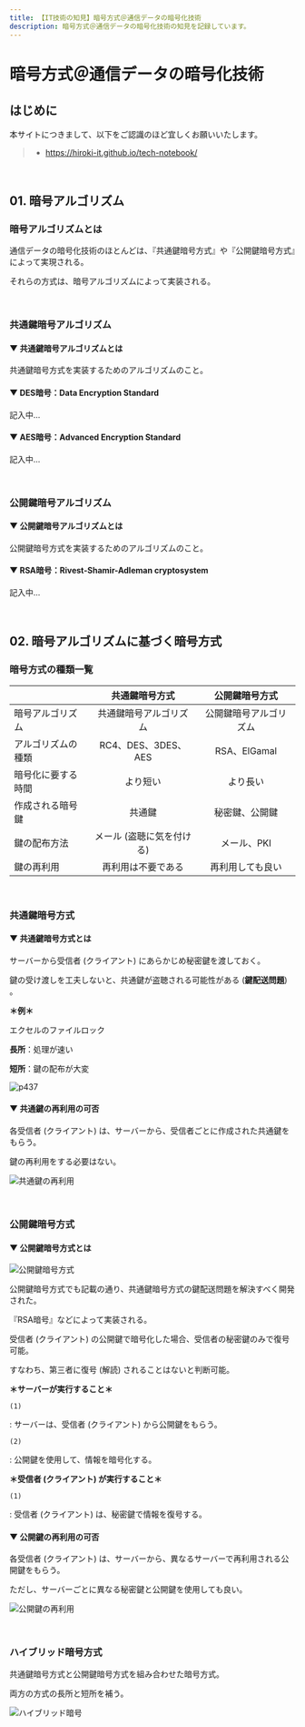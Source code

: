 ```yaml
---
title: 【IT技術の知見】暗号方式＠通信データの暗号化技術
description: 暗号方式＠通信データの暗号化技術の知見を記録しています。
---
```


# 暗号方式＠通信データの暗号化技術

## はじめに

本サイトにつきまして、以下をご認識のほど宜しくお願いいたします。

> - https://hiroki-it.github.io/tech-notebook/

<br>

## 01. 暗号アルゴリズム

### 暗号アルゴリズムとは

通信データの暗号化技術のほとんどは、『共通鍵暗号方式』や『公開鍵暗号方式』によって実現される。

それらの方式は、暗号アルゴリズムによって実装される。

<br>

### 共通鍵暗号アルゴリズム

#### ▼ 共通鍵暗号アルゴリズムとは

共通鍵暗号方式を実装するためのアルゴリズムのこと。

#### ▼ DES暗号：Data Encryption Standard

記入中...

#### ▼ AES暗号：Advanced Encryption Standard

記入中...

<br>

### 公開鍵暗号アルゴリズム

#### ▼ 公開鍵暗号アルゴリズムとは

公開鍵暗号方式を実装するためのアルゴリズムのこと。

#### ▼ RSA暗号：Rivest-Shamir-Adleman cryptosystem

記入中...

<br>

## 02. 暗号アルゴリズムに基づく暗号方式

### 暗号方式の種類一覧

|                    |      共通鍵暗号方式       |     公開鍵暗号方式     |
| ------------------ | :-----------------------: | :--------------------: |
| 暗号アルゴリズム   |  共通鍵暗号アルゴリズム   | 公開鍵暗号アルゴリズム |
| アルゴリズムの種類 |    RC4、DES、3DES、AES    |      RSA、ElGamal      |
| 暗号化に要する時間 |         より短い          |        より長い        |
| 作成される暗号鍵   |          共通鍵           |     秘密鍵、公開鍵     |
| 鍵の配布方法       | メール (盗聴に気を付ける) |      メール、PKI       |
| 鍵の再利用         |    再利用は不要である     |    再利用しても良い    |

<br>

### 共通鍵暗号方式

#### ▼ 共通鍵暗号方式とは

サーバーから受信者 (クライアント) にあらかじめ秘密鍵を渡しておく。

鍵の受け渡しを工夫しないと、共通鍵が盗聴される可能性がある (**鍵配送問題**) 。

**＊例＊**

エクセルのファイルロック

**長所**：処理が速い

**短所**：鍵の配布が大変

![p437](https://raw.githubusercontent.com/hiroki-it/tech-notebook-images/master/images/p437.png)

#### ▼ 共通鍵の再利用の可否

各受信者 (クライアント) は、サーバーから、受信者ごとに作成された共通鍵をもらう。

鍵の再利用をする必要はない。

![共通鍵の再利用](https://raw.githubusercontent.com/hiroki-it/tech-notebook-images/master/images/共通鍵の再利用.png)

<br>

### 公開鍵暗号方式

#### ▼ 公開鍵暗号方式とは

![公開鍵暗号方式](https://raw.githubusercontent.com/hiroki-it/tech-notebook-images/master/images/公開鍵暗号方式.png)

公開鍵暗号方式でも記載の通り、共通鍵暗号方式の鍵配送問題を解決すべく開発された。

『RSA暗号』などによって実装される。

受信者 (クライアント) の公開鍵で暗号化した場合、受信者の秘密鍵のみで復号可能。

すなわち、第三者に復号 (解読) されることはないと判断可能。

**＊サーバーが実行すること＊**

`(1)`

: サーバーは、受信者 (クライアント) から公開鍵をもらう。

`(2)`

: 公開鍵を使用して、情報を暗号化する。

**＊受信者 (クライアント) が実行すること＊**

`(1)`

: 受信者 (クライアント) は、秘密鍵で情報を復号する。

#### ▼ 公開鍵の再利用の可否

各受信者 (クライアント) は、サーバーから、異なるサーバーで再利用される公開鍵をもらう。

ただし、サーバーごとに異なる秘密鍵と公開鍵を使用しても良い。

![公開鍵の再利用](https://raw.githubusercontent.com/hiroki-it/tech-notebook-images/master/images/公開鍵の再利用.png)

<br>

### ハイブリッド暗号方式

共通鍵暗号方式と公開鍵暗号方式を組み合わせた暗号方式。

両方の方式の長所と短所を補う。

![ハイブリッド暗号](https://raw.githubusercontent.com/hiroki-it/tech-notebook-images/master/images/ハイブリッド暗号.png)

<br>
